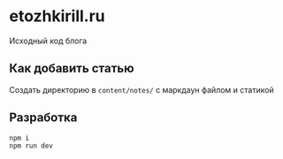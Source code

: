 # etozhkirill.ru

Исходный код блога

## Как добавить статью

Создать директорию в `content/notes/` c маркдаун файлом и статикой

## Разработка

```sh
npm i
npm run dev
```
